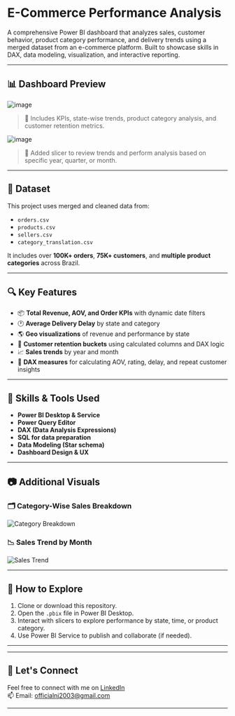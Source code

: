# E-Commerce Performance Analysis

A comprehensive Power BI dashboard that analyzes sales, customer behavior, product category performance, and delivery trends using a merged dataset from an e-commerce platform. Built to showcase skills in DAX, data modeling, visualization, and interactive reporting.

---

## 📊 Dashboard Preview

![image](https://github.com/user-attachments/assets/82bf912a-8a2f-4a33-a8f5-7ed26d2d4967)

> 📌 Includes KPIs, state-wise trends, product category analysis, and customer retention metrics.

![image](https://github.com/user-attachments/assets/8c7c0c4d-35f0-47f8-9992-f8b3fbb3f11e)

> 📌 Added slicer to review trends and perform analysis based on specific year, quarter, or month.

---

## 📁 Dataset

This project uses merged and cleaned data from:

- `orders.csv`
- `products.csv`
- `sellers.csv`
- `category_translation.csv`

It includes over **100K+ orders**, **75K+ customers**, and **multiple product categories** across Brazil.

---

## 🔍 Key Features

- 📦 **Total Revenue, AOV, and Order KPIs** with dynamic date filters  
- 🕐 **Average Delivery Delay** by state and category  
- 🌎 **Geo visualizations** of revenue and performance by state  
- 🎯 **Customer retention buckets** using calculated columns and DAX logic  
- 📈 **Sales trends** by year and month  
- 🧠 **DAX measures** for calculating AOV, rating, delay, and repeat customer insights  

---

## 🧠 Skills & Tools Used

- **Power BI Desktop & Service**
- **Power Query Editor**
- **DAX (Data Analysis Expressions)**
- **SQL for data preparation**
- **Data Modeling (Star schema)**
- **Dashboard Design & UX**

---

## 📷 Additional Visuals

### 🗂️ Category-Wise Sales Breakdown
![Category Breakdown](images/category-sales.png)

### 📉 Sales Trend by Month
![Sales Trend](images/sales-trend.png)

---

## 🧭 How to Explore

1. Clone or download this repository.
2. Open the `.pbix` file in Power BI Desktop.
3. Interact with slicers to explore performance by state, time, or product category.
4. Use Power BI Service to publish and collaborate (if needed).

---


---

## 🤝 Let's Connect

Feel free to connect with me on [LinkedIn](https://www.linkedin.com/in/nayan-jain1)  
📫 Email: [officialnj2003@gmail.com](mailto:officialnj2003@gmail.com)

---


